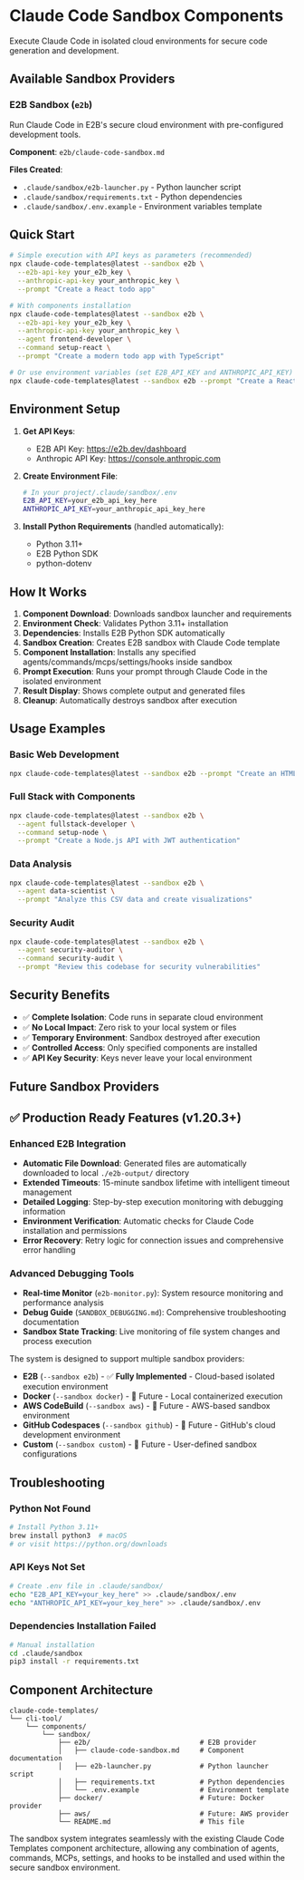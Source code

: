 # Claude Code Sandbox Components

Execute Claude Code in isolated cloud environments for secure code generation and development.

## Available Sandbox Providers

### E2B Sandbox (`e2b`)
Run Claude Code in E2B's secure cloud environment with pre-configured development tools.

**Component**: `e2b/claude-code-sandbox.md`

**Files Created**:
- `.claude/sandbox/e2b-launcher.py` - Python launcher script
- `.claude/sandbox/requirements.txt` - Python dependencies
- `.claude/sandbox/.env.example` - Environment variables template

## Quick Start

```bash
# Simple execution with API keys as parameters (recommended)
npx claude-code-templates@latest --sandbox e2b \
  --e2b-api-key your_e2b_key \
  --anthropic-api-key your_anthropic_key \
  --prompt "Create a React todo app"

# With components installation
npx claude-code-templates@latest --sandbox e2b \
  --e2b-api-key your_e2b_key \
  --anthropic-api-key your_anthropic_key \
  --agent frontend-developer \
  --command setup-react \
  --prompt "Create a modern todo app with TypeScript"

# Or use environment variables (set E2B_API_KEY and ANTHROPIC_API_KEY)
npx claude-code-templates@latest --sandbox e2b --prompt "Create a React todo app"
```

## Environment Setup

1. **Get API Keys**:
   - E2B API Key: https://e2b.dev/dashboard
   - Anthropic API Key: https://console.anthropic.com

2. **Create Environment File**:
   ```bash
   # In your project/.claude/sandbox/.env
   E2B_API_KEY=your_e2b_api_key_here
   ANTHROPIC_API_KEY=your_anthropic_api_key_here
   ```

3. **Install Python Requirements** (handled automatically):
   - Python 3.11+
   - E2B Python SDK
   - python-dotenv

## How It Works

1. **Component Download**: Downloads sandbox launcher and requirements
2. **Environment Check**: Validates Python 3.11+ installation
3. **Dependencies**: Installs E2B Python SDK automatically
4. **Sandbox Creation**: Creates E2B sandbox with Claude Code template
5. **Component Installation**: Installs any specified agents/commands/mcps/settings/hooks inside sandbox
6. **Prompt Execution**: Runs your prompt through Claude Code in the isolated environment
7. **Result Display**: Shows complete output and generated files
8. **Cleanup**: Automatically destroys sandbox after execution

## Usage Examples

### Basic Web Development
```bash
npx claude-code-templates@latest --sandbox e2b --prompt "Create an HTML page with modern CSS animations"
```

### Full Stack with Components  
```bash
npx claude-code-templates@latest --sandbox e2b \
  --agent fullstack-developer \
  --command setup-node \
  --prompt "Create a Node.js API with JWT authentication"
```

### Data Analysis
```bash
npx claude-code-templates@latest --sandbox e2b \
  --agent data-scientist \
  --prompt "Analyze this CSV data and create visualizations"
```

### Security Audit
```bash
npx claude-code-templates@latest --sandbox e2b \
  --agent security-auditor \
  --command security-audit \
  --prompt "Review this codebase for security vulnerabilities"
```

## Security Benefits

- ✅ **Complete Isolation**: Code runs in separate cloud environment
- ✅ **No Local Impact**: Zero risk to your local system or files
- ✅ **Temporary Environment**: Sandbox destroyed after execution
- ✅ **Controlled Access**: Only specified components are installed
- ✅ **API Key Security**: Keys never leave your local environment

## Future Sandbox Providers

## ✅ Production Ready Features (v1.20.3+)

### Enhanced E2B Integration
- **Automatic File Download**: Generated files are automatically downloaded to local `./e2b-output/` directory
- **Extended Timeouts**: 15-minute sandbox lifetime with intelligent timeout management
- **Detailed Logging**: Step-by-step execution monitoring with debugging information
- **Environment Verification**: Automatic checks for Claude Code installation and permissions
- **Error Recovery**: Retry logic for connection issues and comprehensive error handling

### Advanced Debugging Tools
- **Real-time Monitor** (`e2b-monitor.py`): System resource monitoring and performance analysis
- **Debug Guide** (`SANDBOX_DEBUGGING.md`): Comprehensive troubleshooting documentation
- **Sandbox State Tracking**: Live monitoring of file system changes and process execution

The system is designed to support multiple sandbox providers:

- **E2B** (`--sandbox e2b`) - ✅ **Fully Implemented** - Cloud-based isolated execution environment
- **Docker** (`--sandbox docker`) - 🔄 Future - Local containerized execution
- **AWS CodeBuild** (`--sandbox aws`) - 🔄 Future - AWS-based sandbox environment
- **GitHub Codespaces** (`--sandbox github`) - 🔄 Future - GitHub's cloud development environment
- **Custom** (`--sandbox custom`) - 🔄 Future - User-defined sandbox configurations

## Troubleshooting

### Python Not Found
```bash
# Install Python 3.11+
brew install python3  # macOS
# or visit https://python.org/downloads
```

### API Keys Not Set
```bash
# Create .env file in .claude/sandbox/
echo "E2B_API_KEY=your_key_here" >> .claude/sandbox/.env
echo "ANTHROPIC_API_KEY=your_key_here" >> .claude/sandbox/.env
```

### Dependencies Installation Failed
```bash
# Manual installation
cd .claude/sandbox
pip3 install -r requirements.txt
```

## Component Architecture

```
claude-code-templates/
└── cli-tool/
    └── components/
        └── sandbox/
            ├── e2b/                           # E2B provider
            │   ├── claude-code-sandbox.md     # Component documentation
            │   ├── e2b-launcher.py            # Python launcher script
            │   ├── requirements.txt           # Python dependencies
            │   └── .env.example               # Environment template
            ├── docker/                        # Future: Docker provider
            ├── aws/                           # Future: AWS provider
            └── README.md                      # This file
```

The sandbox system integrates seamlessly with the existing Claude Code Templates component architecture, allowing any combination of agents, commands, MCPs, settings, and hooks to be installed and used within the secure sandbox environment.